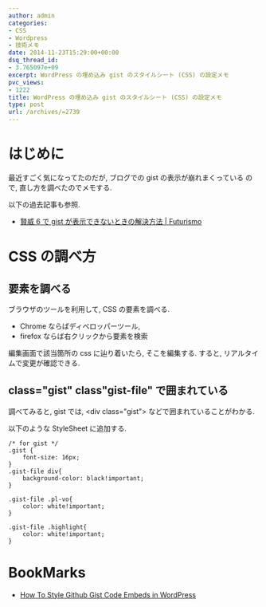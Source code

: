 ```yaml
---
author: admin
categories:
- CSS
- Wordpress
- 技術メモ
date: 2014-11-23T15:29:00+00:00
dsq_thread_id:
- 3.765097e+09
excerpt: WordPress の埋め込み gist のスタイルシート (CSS) の設定メモ
pvc_views:
- 1222
title: WordPress の埋め込み gist のスタイルシート (CSS) の設定メモ
type: post
url: /archives/=2739
---
```


はじめに
========

最近すごく気になってたのだが, ブログでの gist の表示が崩れまくっている
ので, 直し方を調べたのでメモする.

以下の過去記事も参照.

-   [賢威 6 で gist が表示できないときの解決方法 |
    Futurismo](https://futurismo.biz/archives/1633)

CSS の調べ方
============

要素を調べる
------------

ブラウザのツールを利用して, CSS の要素を調べる.

-   Chrome ならばディベロッパーツール,
-   firefox ならば右クリックから要素を検索

編集画面で該当箇所の css に辿り着いたら, そこを編集する. すると,
リアルタイムで変更が確認できる.

class="gist" class"gist-file" で囲まれている
--------------------------------------------

調べてみると, gist では, &lt;div class="gist"&gt;
などで囲まれていることがわかる.

以下のような StyleSheet に追加する.

``` {.css}
/* for gist */
.gist {
    font-size: 16px;
}
.gist-file div{
    background-color: black!important;
}

.gist-file .pl-vo{
    color: white!important;
}

.gist-file .highlight{
    color: white!important;
}
```

BookMarks
=========

-   [How To Style Github Gist Code Embeds in
    WordPress](http://wpsites.net/tools/how-to-style-github-gist-code-embeds-in-wordpress/)

